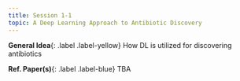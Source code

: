 ```yaml
---
title: Session 1-1
topic: A Deep Learning Approach to Antibiotic Discovery
---
```




**General Idea**{: .label .label-yellow}
How DL is utilized for discovering antibiotics

**Ref. Paper(s)**{: .label .label-blue}
TBA
